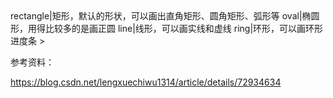 <shape xmlns:android="http://schemas.android.com/apk/res/android">
    rectangle|矩形，默认的形状，可以画出直角矩形、圆角矩形、弧形等
    oval|椭圆形，用得比较多的是画正圆
    line|线形，可以画实线和虚线
    ring|环形，可以画环形进度条
>


参考资料：

https://blog.csdn.net/lengxuechiwu1314/article/details/72934634

